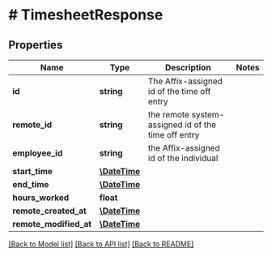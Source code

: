 # # TimesheetResponse

## Properties

Name | Type | Description | Notes
------------ | ------------- | ------------- | -------------
**id** | **string** | The Affix-assigned id of the time off entry |
**remote_id** | **string** | the remote system-assigned id of the time off entry |
**employee_id** | **string** | the Affix-assigned id of the individual |
**start_time** | [**\DateTime**](\DateTime.md) |  |
**end_time** | [**\DateTime**](\DateTime.md) |  |
**hours_worked** | **float** |  |
**remote_created_at** | [**\DateTime**](\DateTime.md) |  |
**remote_modified_at** | [**\DateTime**](\DateTime.md) |  |

[[Back to Model list]](../../README.md#models) [[Back to API list]](../../README.md#endpoints) [[Back to README]](../../README.md)
